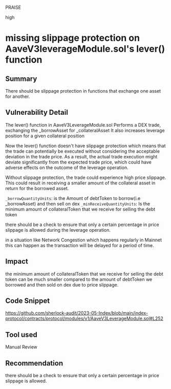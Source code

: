 PRAISE

high

# missing slippage protection on AaveV3leverageModule.sol's lever() function

## Summary
There should be slippage protection in functions that exchange one asset for another. 

## Vulnerability Detail
The lever() function in AaveV3LeverageModule.sol Performs a DEX trade, exchanging the _borrowAsset for _collateralAsset
It also increases leverage position for a given collateral position

Now the lever() function doesn't have slippage protection which means that the trade can potentially be executed without considering the acceptable deviation in the trade price. As a result, the actual trade execution might deviate significantly from the expected trade price, which could have adverse effects on the outcome of the leverage operation.

Without slippage protection, the trade could experience high price slippage. This could result in receiving a smaller amount of the collateral asset in return for the borrowed asset.

`_borrowQuantityUnits`: is the Amount of debtToken to borrow(i.e _borrowAsset) and then sell on dex
`_minReceiveQuantityUnits`: Is the minimum amount of collateralToken that we receive for selling the debt token

there should be a check to ensure that only a certain percentage in price slippage is allowed during the leverage operation.

in a situation like Network Congestion which happens regularly in Mainnet this can happen as the transaction will be delayed for a period of time.

## Impact
the minimum amount of collateralToken that we receive for selling the debt token can be much smaller compared to the amount of debtToken we borrowed and then sold on dex due to price slippage. 

## Code Snippet
https://github.com/sherlock-audit/2023-05-Index/blob/main/index-protocol/contracts/protocol/modules/v1/AaveV3LeverageModule.sol#L252

## Tool used

Manual Review

## Recommendation
there should be a check to ensure that only a certain percentage in price slippage is allowed.